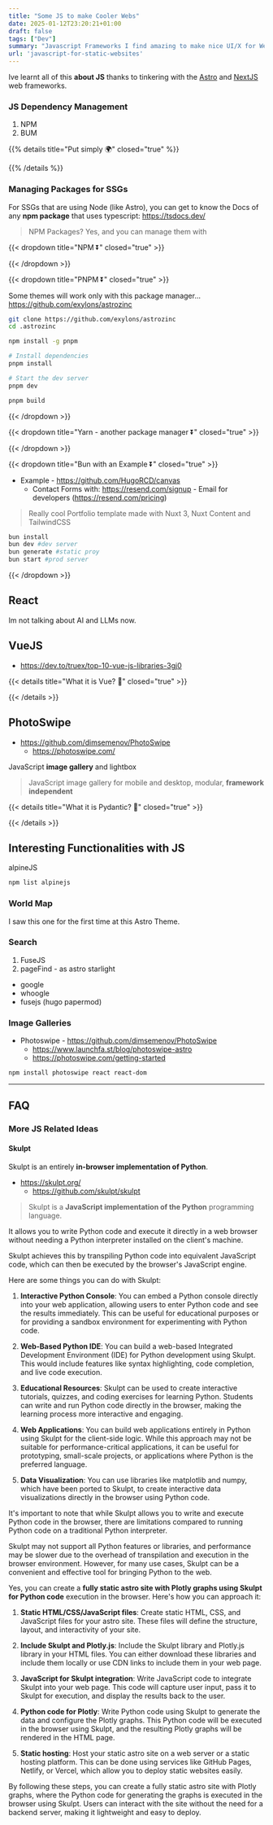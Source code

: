 ```yaml
---
title: "Some JS to make Cooler Webs"
date: 2025-01-12T23:20:21+01:00
draft: false
tags: ["Dev"]
summary: "Javascript Frameworks I find amazing to make nice UI/X for Websites"
url: 'javascript-for-static-websites'
---
```


Ive learnt all of this **about JS** thanks to tinkering with the [Astro](https://jalcocert.github.io/JAlcocerT/create-your-website/#what-ive-learnt-about-astro) and [NextJS](https://fossengineer.com/nextjs-ssg/) web frameworks.


### JS Dependency Management

1. NPM
2. BUM

{{% details title="Put simply 🌍" closed="true" %}}

{{% /details %}}

### Managing Packages for SSGs

For SSGs that are using Node (like Astro), you can get to know the Docs of any **npm package** that uses typescript: <https://tsdocs.dev/>

> NPM Packages? Yes, and you can manage them with

{{< dropdown title="NPM ⏬" closed="true" >}}


{{< /dropdown >}}


{{< dropdown title="PNPM ⏬" closed="true" >}}

Some themes will work only with this package manager...
https://github.com/exylons/astrozinc

```sh
git clone https://github.com/exylons/astrozinc
cd .astrozinc

npm install -g pnpm

# Install dependencies
pnpm install

# Start the dev server
pnpm dev

pnpm build 
```

{{< /dropdown >}}

{{< dropdown title="Yarn - another package manager ⏬" closed="true" >}}


{{< /dropdown >}}


{{< dropdown title="Bun with an Example ⏬" closed="true" >}}

* Example - https://github.com/HugoRCD/canvas
	* Contact Forms with: https://resend.com/signup - Email for developers (https://resend.com/pricing)

> Really cool Portfolio template made with Nuxt 3, Nuxt Content and TailwindCSS

```sh
bun install
bun dev #dev server
bun generate #static proy
bun start #prod server
```

{{< /dropdown >}}

## React

Im not talking about AI and LLMs now.

## VueJS

* https://dev.to/truex/top-10-vue-js-libraries-3gj0

{{< details title="What it is Vue? 📌" closed="true" >}}

{{< /details >}}

## PhotoSwipe


* https://github.com/dimsemenov/PhotoSwipe
  * https://photoswipe.com/

JavaScript **image gallery** and lightbox


> JavaScript image gallery for mobile and desktop, modular, **framework independent**


{{< details title="What it is Pydantic? 📌" closed="true" >}}

{{< /details >}}

## Interesting Functionalities with JS

alpineJS

```sh
npm list alpinejs
```

### World Map

I saw this one for the first time at this Astro Theme.

### Search

1. FuseJS
2. pageFind - as astro starlight

* google
* whoogle
* fusejs (hugo papermod)

### Image Galleries



* Photoswipe - https://github.com/dimsemenov/PhotoSwipe
  * https://www.launchfa.st/blog/photoswipe-astro
  * https://photoswipe.com/getting-started

```sh
npm install photoswipe react react-dom
```

---

## FAQ

### More JS Related Ideas


#### Skulpt

Skulpt is an entirely **in-browser implementation of Python**.


* <https://skulpt.org/>
    * <https://github.com/skulpt/skulpt>

> Skulpt is a **JavaScript implementation of the Python** programming language.

It allows you to write Python code and execute it directly in a web browser without needing a Python interpreter installed on the client's machine.

Skulpt achieves this by transpiling Python code into equivalent JavaScript code, which can then be executed by the browser's JavaScript engine.

Here are some things you can do with Skulpt:

1. **Interactive Python Console**: You can embed a Python console directly into your web application, allowing users to enter Python code and see the results immediately. This can be useful for educational purposes or for providing a sandbox environment for experimenting with Python code.

2. **Web-Based Python IDE**: You can build a web-based Integrated Development Environment (IDE) for Python development using Skulpt. This would include features like syntax highlighting, code completion, and live code execution.

3. **Educational Resources**: Skulpt can be used to create interactive tutorials, quizzes, and coding exercises for learning Python. Students can write and run Python code directly in the browser, making the learning process more interactive and engaging.

4. **Web Applications**: You can build web applications entirely in Python using Skulpt for the client-side logic. While this approach may not be suitable for performance-critical applications, it can be useful for prototyping, small-scale projects, or applications where Python is the preferred language.

5. **Data Visualization**: You can use libraries like matplotlib and numpy, which have been ported to Skulpt, to create interactive data visualizations directly in the browser using Python code.

It's important to note that while Skulpt allows you to write and execute Python code in the browser, there are limitations compared to running Python code on a traditional Python interpreter.

Skulpt may not support all Python features or libraries, and performance may be slower due to the overhead of transpilation and execution in the browser environment. However, for many use cases, Skulpt can be a convenient and effective tool for bringing Python to the web.


Yes, you can create a **fully static astro site with Plotly graphs using Skulpt for Python code** execution in the browser. Here's how you can approach it:

1. **Static HTML/CSS/JavaScript files**: Create static HTML, CSS, and JavaScript files for your astro site. These files will define the structure, layout, and interactivity of your site.

2. **Include Skulpt and Plotly.js**: Include the Skulpt library and Plotly.js library in your HTML files. You can either download these libraries and include them locally or use CDN links to include them in your web page.

3. **JavaScript for Skulpt integration**: Write JavaScript code to integrate Skulpt into your web page. This code will capture user input, pass it to Skulpt for execution, and display the results back to the user.

4. **Python code for Plotly**: Write Python code using Skulpt to generate the data and configure the Plotly graphs. This Python code will be executed in the browser using Skulpt, and the resulting Plotly graphs will be rendered in the HTML page.

5. **Static hosting**: Host your static astro site on a web server or a static hosting platform. This can be done using services like GitHub Pages, Netlify, or Vercel, which allow you to deploy static websites easily.

By following these steps, you can create a fully static astro site with Plotly graphs, where the Python code for generating the graphs is executed in the browser using Skulpt. Users can interact with the site without the need for a backend server, making it lightweight and easy to deploy.